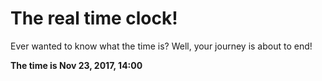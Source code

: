 # The real time clock!

Ever wanted to know what the time is? Well, your journey is about to end!

**The time is Nov 23, 2017, 14:00**